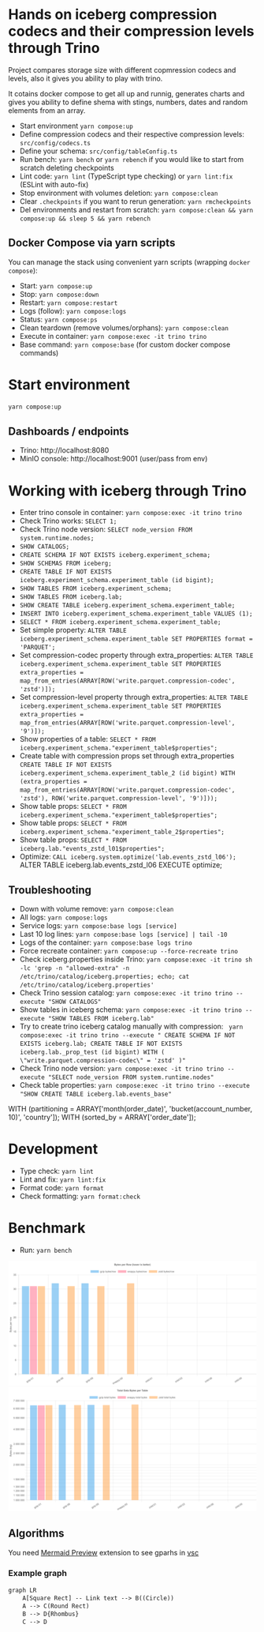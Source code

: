 # Hands on iceberg compression codecs and their compression levels through Trino

Project compares storage size with different copmression codecs and levels, also it gives you ability to play with trino.

It cotains docker compose to get all up and runnig, generates charts and gives you ability to define shema with stings, numbers, dates and random elements from an array.

* Start environment `yarn compose:up`
* Define compression codecs and their respective compression levels: `src/config/codecs.ts`
* Define your schema: `src/config/tableConfig.ts`
* Run bench: `yarn bench` or `yarn rebench` if you would like to start from scratch deleting checkpoints
* Lint code: `yarn lint` (TypeScript type checking) or `yarn lint:fix` (ESLint with auto-fix)
* Stop environment with volumes deletion: `yarn compose:clean`
* Clear `.checkpoints` if you want to rerun generation: `yarn rmcheckpoints`
* Del environments and restart from scratch: `yarn compose:clean && yarn compose:up && sleep 5 && yarn rebench`

## Docker Compose via yarn scripts

You can manage the stack using convenient yarn scripts (wrapping `docker compose`):

* Start: `yarn compose:up`
* Stop: `yarn compose:down`
* Restart: `yarn compose:restart`
* Logs (follow): `yarn compose:logs`
* Status: `yarn compose:ps`
* Clean teardown (remove volumes/orphans): `yarn compose:clean`
* Execute in container: `yarn compose:exec -it trino trino`
* Base command: `yarn compose:base` (for custom docker compose commands)

# Start environment
```sh
yarn compose:up
```

## Dashboards / endpoints

* Trino: http://localhost:8080
* MinIO console: http://localhost:9001 (user/pass from env)

# Working with iceberg through Trino
* Enter trino console in container: `yarn compose:exec -it trino trino`
* Check Trino works: `SELECT 1;`
* Check Trino node version: `SELECT node_version FROM system.runtime.nodes;`
* `SHOW CATALOGS;`
* `CREATE SCHEMA IF NOT EXISTS iceberg.experiment_schema;`
* `SHOW SCHEMAS FROM iceberg;`
* `CREATE TABLE IF NOT EXISTS iceberg.experiment_schema.experiment_table (id bigint);`
* `SHOW TABLES FROM iceberg.experiment_schema;`
* `SHOW TABLES FROM iceberg.lab;`
* `SHOW CREATE TABLE iceberg.experiment_schema.experiment_table;`
* `INSERT INTO iceberg.experiment_schema.experiment_table VALUES (1);`
* `SELECT * FROM iceberg.experiment_schema.experiment_table;`
* Set simple property: `ALTER TABLE iceberg.experiment_schema.experiment_table SET PROPERTIES format = 'PARQUET';`
* Set compression-codec property through extra_properties: `ALTER TABLE iceberg.experiment_schema.experiment_table SET PROPERTIES extra_properties = map_from_entries(ARRAY[ROW('write.parquet.compression-codec', 'zstd')]);`
* Set compression-level property through extra_properties: `ALTER TABLE iceberg.experiment_schema.experiment_table SET PROPERTIES extra_properties = map_from_entries(ARRAY[ROW('write.parquet.compression-level', '9')]);`
* Show properties of a table: `SELECT * FROM iceberg.experiment_schema."experiment_table$properties";`
* Create table with compression props set through extra_properties `CREATE TABLE IF NOT EXISTS iceberg.experiment_schema.experiment_table_2 (id bigint) WITH (extra_properties = map_from_entries(ARRAY[ROW('write.parquet.compression-codec', 'zstd'), ROW('write.parquet.compression-level', '9')]));`
* Show table props: `SELECT * FROM iceberg.experiment_schema."experiment_table$properties";`
* Show table props: `SELECT * FROM iceberg.experiment_schema."experiment_table_2$properties";`
* Show table props: `SELECT * FROM iceberg.lab."events_zstd_l01$properties";`
* Optimize: `CALL iceberg.system.optimize('lab.events_zstd_l06');`
ALTER TABLE iceberg.lab.events_zstd_l06 EXECUTE optimize;

## Troubleshooting

* Down with volume remove: `yarn compose:clean`
* All logs: `yarn compose:logs`
* Service logs: `yarn compose:base logs [service]`
* Last 10 log lines: `yarn compose:base logs [service] | tail -10`
* Logs of the container: `yarn compose:base logs trino`
* Force recreate container: `yarn compose:up --force-recreate trino`
* Check iceberg.properties inside Trino: `yarn compose:exec -it trino sh -lc 'grep -n "allowed-extra" -n /etc/trino/catalog/iceberg.properties; echo; cat /etc/trino/catalog/iceberg.properties'`
* Check Trino session catalog: `yarn compose:exec -it trino trino --execute "SHOW CATALOGS"`
* Show tables in iceberg schema: `yarn compose:exec -it trino trino --execute "SHOW TABLES FROM iceberg.lab"`
* Try to create trino iceberg catalog manually with compression: ```
yarn compose:exec -it trino trino --execute "
CREATE SCHEMA IF NOT EXISTS iceberg.lab;
CREATE TABLE IF NOT EXISTS iceberg.lab._prop_test (id bigint)
WITH (
  \"write.parquet.compression-codec\" = 'zstd'
)"```
* Check Trino node version: `yarn compose:exec -it trino trino --execute "SELECT node_version FROM system.runtime.nodes"`
* Check table properties: `yarn compose:exec -it trino trino --execute "SHOW CREATE TABLE iceberg.lab.events_base"`

WITH (partitioning = ARRAY['month(order_date)', 'bucket(account_number, 10)', 'country']);
WITH (sorted_by = ARRAY['order_date']);

# Development

* Type check: `yarn lint`
* Lint and fix: `yarn lint:fix`
* Format code: `yarn format`
* Check formatting: `yarn format:check`

# Benchmark

* Run: `yarn bench`

![bytes_per_row](./assets/bytes_per_row.svg)
![total_data_bytes](./assets/total_data_bytes.svg)

## Algorithms
You need [Mermaid Preview](https://marketplace.visualstudio.com/items?itemName=vstirbu.vscode-mermaid-preview) extension to see gparhs in [vsc](https://code.visualstudio.com/)

### Example graph
```mermaid
graph LR
    A[Square Rect] -- Link text --> B((Circle))
    A --> C(Round Rect)
    B --> D{Rhombus}
    C --> D
```
